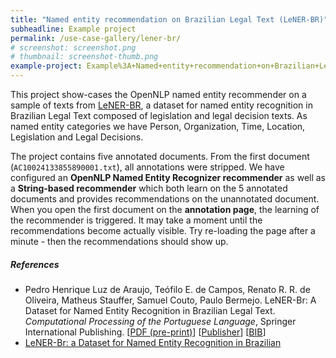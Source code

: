 ```yaml
---
title: "Named entity recommendation on Brazilian Legal Text (LeNER-BR)"
subheadline: Example project
permalink: /use-case-gallery/lener-br/
# screenshot: screenshot.png
# thumbnail: screenshot-thumb.png
example-project: Example%3A+Named+entity+recommendation+on+Brazilian+Legal+Text+%28LeNER-BR%29_2018-11-27_1000.zip
---
```


This project show-cases the OpenNLP named entity recommender on a sample of texts from 
[LeNER-BR](https://cic.unb.br/~teodecampos/LeNER-Br/), a dataset for named entity recognition in 
Brazilian Legal Text composed of legislation and legal decision texts. As named entity categories 
we have Person, Organization, Time, Location, Legislation and Legal Decisions.

The project contains five annotated documents. From the first document (`AC10024133855890001.txt`),
all annotations were stripped. We have configured an **OpenNLP Named Entity Recognizer recommender**
as well as a **String-based recommender** which both learn on the 5 annotated documents and provides
recommendations on the unannotated document. When you open the first document on the **annotation
page**, the learning of the recommender is triggered. It may take a moment until the recommendations
become actually visible. Try re-loading the page after a minute - then the recommendations should
show up.

##### References

* Pedro Henrique Luz de Araujo, Teófilo E. de Campos, Renato R. R. de Oliveira, Matheus Stauffer, 
  Samuel Couto, Paulo Bermejo. LeNER-Br: A Dataset for Named Entity Recognition in Brazilian Legal Text.
  <i>Computational Processing of the Portuguese Language</i>, Springer International Publishing.
  [[PDF (pre-print)](https://cic.unb.br/~teodecampos/LeNER-Br/luz_etal_propor2018.pdf)]
  [[Publisher](https://link.springer.com/chapter/10.1007/978-3-319-99722-3_32)]
  [[BIB](https://citation-needed.springer.com/v2/references/10.1007/978-3-319-99722-3_32?format=bibtex&flavour=citation)]
* [LeNER-Br: a Dataset for Named Entity Recognition in Brazilian](https://cic.unb.br/~teodecampos/LeNER-Br/)
